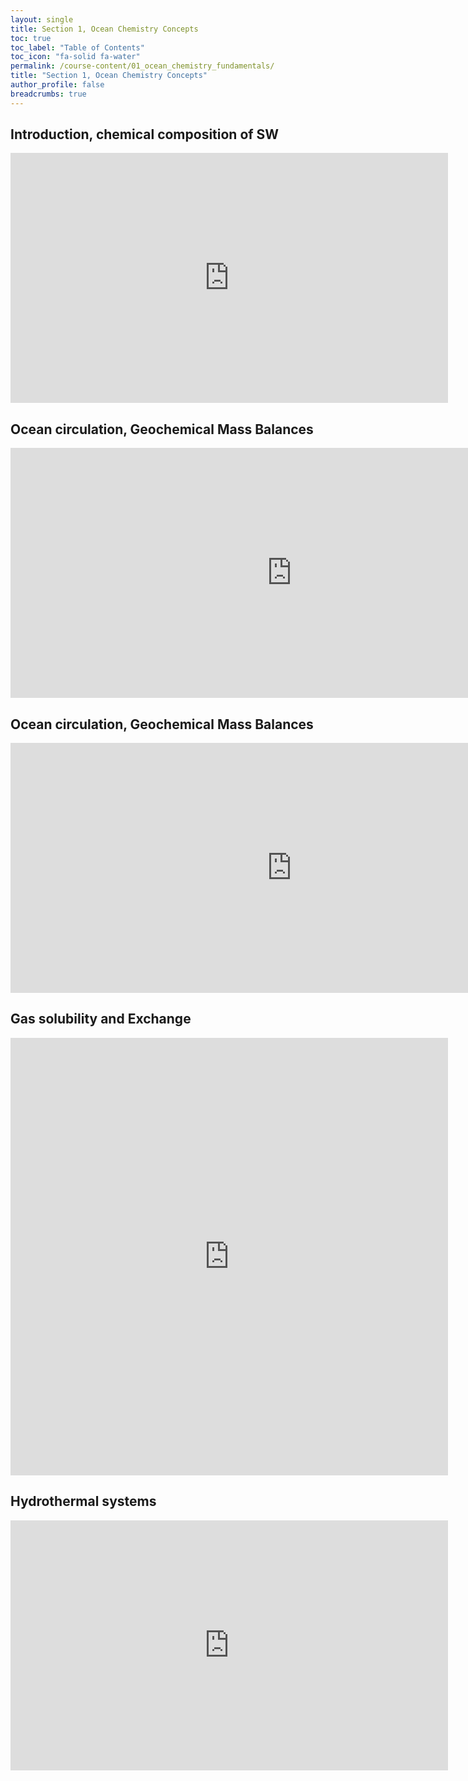 ```yaml
---
layout: single
title: Section 1, Ocean Chemistry Concepts
toc: true
toc_label: "Table of Contents"
toc_icon: "fa-solid fa-water"
permalink: /course-content/01_ocean_chemistry_fundamentals/
title: "Section 1, Ocean Chemistry Concepts"
author_profile: false
breadcrumbs: true
---
```


## Introduction, chemical composition of SW
<embed src="https://sethbushinsky.github.io/OCN623_Chemical_Oceanography/assets/pdfs/assets/pdfs/01_Chemical_composition_of_SW.pdf" type="application/pdf" width="700px" height="400px"/>

## Ocean circulation, Geochemical Mass Balances
<embed src="https://sethbushinsky.github.io/OCN623_Chemical_Oceanography/assets/pdfs/01_Chemical_composition_of_SW.pdf" 
  type="application/pdf" width="900px" height="400px"/>
  
## Ocean circulation, Geochemical Mass Balances
<embed src="https://sethbushinsky.github.io/OCN623_Chemical_Oceanography/assets/pdfs/02_Circulation_Mass_Balance.pdf" 
  type="application/pdf" width="900px" height="400px"/>

## Gas solubility and Exchange
<embed src="https://sethbushinsky.github.io/OCN623_Chemical_Oceanography/assets/pdfs/03_Gas_Solubility_Exchange.pdf" type="application/pdf" width="700px" height="700px"/>

## Hydrothermal systems 
<embed src="https://sethbushinsky.github.io/OCN623_Chemical_Oceanography/assets/pdfs/Hydrothermal_Slides.pdf" type="application/pdf" width="700px" height="400px"/>

